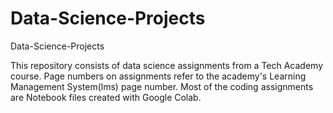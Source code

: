 # Data-Science-Projects
Data-Science-Projects

This repository consists of data science assignments from a Tech Academy course. Page numbers on assignments refer to the academy's Learning Management System(lms) page number.
Most of the coding assignments are Notebook files created with Google Colab.
